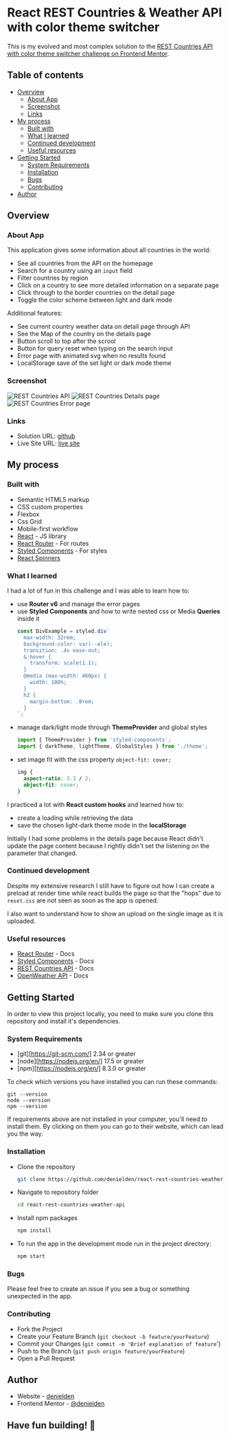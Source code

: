 # React REST Countries & Weather API with color theme switcher

This is my evolved and most complex solution to the [REST Countries API with color theme switcher challenge on Frontend Mentor](https://www.frontendmentor.io/challenges/rest-countries-api-with-color-theme-switcher-5cacc469fec04111f7b848ca).

## Table of contents

- [Overview](#overview)
  - [About App](#about-app)
  - [Screenshot](#screenshot)
  - [Links](#links)
- [My process](#my-process)
  - [Built with](#built-with)
  - [What I learned](#what-i-learned)
  - [Continued development](#continued-development)
  - [Useful resources](#useful-resources)
- [Getting Started](#getting-started)
  - [System Requirements](#system-requirements)
  - [Installation](#installation)
  - [Bugs](#bugs)
  - [Contributing](#contributing)
- [Author](#author)

## Overview

### About App

This application gives some information about all countries in the world:

- See all countries from the API on the homepage
- Search for a country using an `input` field
- Filter countries by region
- Click on a country to see more detailed information on a separate page
- Click through to the border countries on the detail page
- Toggle the color scheme between light and dark mode

Additional features: 

- See current country weather data on detail page through API
- See the Map of the country on the details page
- Button scroll to top after the scrool
- Button for query reset when typing on the search input
- Error page with animated svg when no results found
- LocalStorage save of the set light or dark mode theme 

### Screenshot

![REST Countries API](./screenshot.webp)
![REST Countries Details page](./screenshot-details.webp)
![REST Countries Error page](./screenshot-error.webp)

### Links

- Solution URL: [github](https://github.com/denielden/react-rest-countries-weather-api)
- Live Site URL: [live site](https://denielden.github.io/react-rest-countries-weather-api)

## My process

### Built with

- Semantic HTML5 markup
- CSS custom properties
- Flexbox
- Css Grid
- Mobile-first workflow
- [React](https://reactjs.org/) - JS library
- [React Router](https://reactrouter.com/) - For routes
- [Styled Components](https://styled-components.com/) - For styles
- [React Spinners](https://www.npmjs.com/package/react-spinners)

### What I learned

I had a lot of fun in this challenge and I was able to learn how to:
- use **Router v6** and manage the error pages
- use **Styled Components** and how to write nested css or Media **Queries** inside it
  ```js
  const DivExample = styled.div`
    max-width: 32rem;
    background-color: var(--ele);
    transition: .4s ease-out;
    &:hover {
      transform: scale(1.1);
    }
    @media (max-width: 460px) {
      width: 100%;
    }
    h2 {
      margin-bottom: .8rem;
    }
  `;
  ```
- manage dark/light mode through **ThemeProvider** and global styles
  ```js
  import { ThemeProvider } from 'styled-components';
  import { darkTheme, lightTheme, GlobalStyles } from './theme';
  ```
- set image fit with the css property `object-fit: cover;`
  ```css
  img {
    aspect-ratio: 3.3 / 2;
    object-fit: cover;
  }
  ```

I practiced a lot with **React custom hooks** and learned how to:
- create a loading while retrieving the data
- save the chosen light-dark theme mode in the **localStorage**

Initially I had some problems in the details page because React didn't update the page content because I rightly didn't set the listening on the parameter that changed. 

### Continued development

Despite my extensive research I still have to figure out how I can create a preload at render time while react builds the page so that the "hops" due to `reset.css` are not seen as soon as the app is opened.

I also want to understand how to show an upload on the single image as it is uploaded. 

### Useful resources

- [React Router](https://reactrouter.com/docs/en/v6) - Docs
- [Styled Components](https://styled-components.com/docs) - Docs
- [REST Countries API](https://restcountries.com) - Docs
- [OpenWeather API](https://openweathermap.org/api) - Docs

## Getting Started

In order to view this project locally, you need to make sure you clone this repository and install it's dependencies.

### System Requirements

- [git][https://git-scm.com/] 2.34 or greater
- [node][https://nodejs.org/en/] 17.5 or greater
- [npm][https://nodejs.org/en/] 8.3.0 or greater

To check which versions you have installed you can run these commands:
```
git --version
node --version
npm --version
```
If requirements above are not installed in your computer, you'll need to install them. By clicking on them you can go to their website, which can lead you the way.

### Installation

- Clone the repository
  ```sh
  git clone https://github.com/denielden/react-rest-countries-weather-api.git
  ```
- Navigate to repository folder
  ```sh
  cd react-rest-countries-weather-api
  ```
- Install npm packages
  ```sh
  npm install
  ```
- To run the app in the development mode run in the project directory: 
  ```sh
  npm start
  ```

### Bugs

Please feel free to create an issue if you see a bug or something unexpected in the app.

### Contributing

- Fork the Project
- Create your Feature Branch (`git checkout -b feature/yourFeature`)
- Commit your Changes (`git commit -m 'Brief explanation of feature`')
- Push to the Branch (`git push origin feature/yourFeature`)
- Open a Pull Request

## Author

- Website - [denielden](https://denielden.github.io)
- Frontend Mentor - [@denielden](https://www.frontendmentor.io/profile/denielden)


## **Have fun building!** 🚀